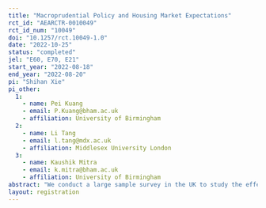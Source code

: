 ```yaml
---
title: "Macroprudential Policy and Housing Market Expectations"
rct_id: "AEARCTR-0010049"
rct_id_num: "10049"
doi: "10.1257/rct.10049-1.0"
date: "2022-10-25"
status: "completed"
jel: "E60, E70, E21"
start_year: "2022-08-18"
end_year: "2022-08-20"
pi: "Shihan Xie"
pi_other:
  1:
    - name: Pei Kuang
    - email: P.Kuang@bham.ac.uk
    - affiliation: University of Birmingham
  2:
    - name: Li Tang
    - email: l.tang@mdx.ac.uk
    - affiliation: Middlesex University London
  3:
    - name: Kaushik Mitra
    - email: k.mitra@bham.ac.uk
    - affiliation: University of Birmingham
abstract: "We conduct a large sample survey in the UK to study the effects of various housing market policy changes on house price expectations using information treatment experiments. "
layout: registration
---
```


